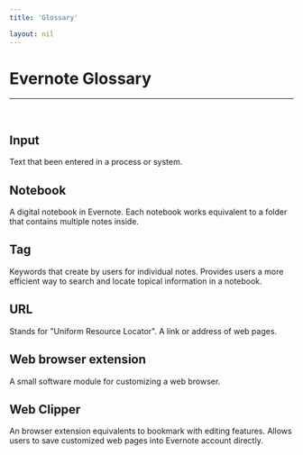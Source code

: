 ```yaml
---
title: 'Glossary'

layout: nil
---
```


# Evernote Glossary

___

<br>

## Input

Text that been entered in a process or system.

## Notebook

A digital notebook in Evernote. Each notebook works equivalent to a folder that contains multiple notes inside.

## Tag

Keywords that create by users for individual notes. Provides users a more efficient way to search and locate topical information in a notebook.

## URL

Stands for "Uniform Resource Locator". A link or address of web pages.

## Web browser extension

A small software module for customizing a web browser.

## Web Clipper

An browser extension equivalents to bookmark with editing features. Allows users to save customized web pages into Evernote account directly.
